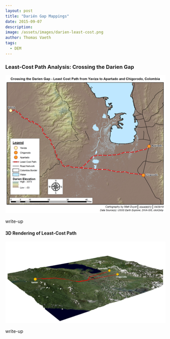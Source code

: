 ```yaml
---
layout: post
title: "Darién Gap Mappings"
date: 2015-09-07
description: 
image: /assets/images/darien-least-cost.png
author: Thomas Vaeth
tags: 
  - DEM
---
```

### Least-Cost Path Analysis: Crossing the Darien Gap

![Placeholder](/assets/images/darien-least-cost.png)

write-up

#### 3D Rendering of Least-Cost Path

![Placeholder](/assets/images/3d-darien.png)

write-up